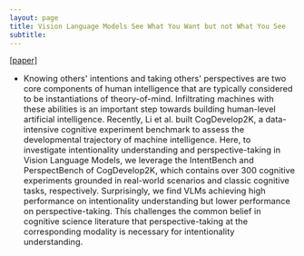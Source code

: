 ```yaml
---
layout: page
title: Vision Language Models See What You Want but not What You See
subtitle: 
---
```


[//]: # (<h3 style='margin-bottom: 10pt;'>Topics</h3>)


<div class="assets">
<a href="https://arxiv.org/abs/2410.00332" target="_blank">[paper]</a>
</div>

<div class='description' style='font-size: 11pt;margin-bottom: 10pt'>

<ul>
    <li>Knowing others' intentions and taking others' perspectives are two core components of human intelligence that are typically considered to be instantiations of theory-of-mind. Infiltrating machines with these abilities is an important step towards building human-level artificial intelligence. Recently, Li et al. built CogDevelop2K, a data-intensive cognitive experiment benchmark to assess the developmental trajectory of machine intelligence. Here, to investigate intentionality understanding and perspective-taking in Vision Language Models, we leverage the IntentBench and PerspectBench of CogDevelop2K, which contains over 300 cognitive experiments grounded in real-world scenarios and classic cognitive tasks, respectively. Surprisingly, we find VLMs achieving high performance on intentionality understanding but lower performance on perspective-taking. This challenges the common belief in cognitive science literature that perspective-taking at the corresponding modality is necessary for intentionality understanding.
    </li>
</ul>

</div>

